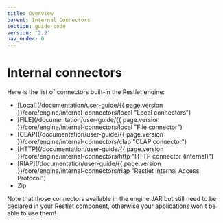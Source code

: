 ```yaml
---
title: Overview
parent: Internal Connectors
section: guide-code
version: '2.2'
nav_order: 0
---
```

# Internal connectors

Here is the list of connectors built-in the Restlet engine:

-   [Local](/documentation/user-guide/{{ page.version }}/core/engine/internal-connectors/local "Local connectors")
-   [FILE](/documentation/user-guide/{{ page.version }}/core/engine/internal-connectors/local "File connector")
-   [CLAP](/documentation/user-guide/{{ page.version }}/core/engine/internal-connectors/clap "CLAP connector")
-   [HTTP](/documentation/user-guide/{{ page.version }}/core/engine/internal-connectors/http "HTTP connector (internal)")
-   [RIAP](/documentation/user-guide/{{ page.version }}/core/engine/internal-connectors/riap "Restlet Internal Access Protocol")
-   Zip

Note that those connectors available in the engine JAR but still need to
be declared in your Restlet component, otherwise your applications won't
be able to use them!
